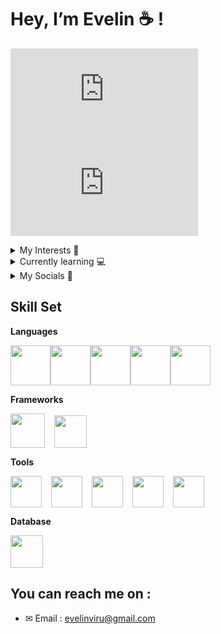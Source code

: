 
# Hey, I’m Evelin ☕ !

[![My Stats](https://github-stats-evirunurm.vercel.app/api/stats.js?username=evirunurm)](https://github.com/evirunurm/github-stats)<img class="separator" width="15" height="15" src="https://upload.wikimedia.org/wikipedia/commons/thumb/8/89/HD_transparent_picture.png/1280px-HD_transparent_picture.png">[![My Languages](https://github-stats-evirunurm.vercel.app/api/languages.js?username=evirunurm)](https://github.com/evirunurm/github-stats)

<details>
<summary>My Interests 🐧</summary>
  <br>
  <ul>
    <li>Mushrooms 🍄</li>
    <li>Moths 🦋</li>
    <li>Tech 💻</li>
  </ul>
<br>
</details>

<details>
<summary>Currently learning 💻</summary>
<br>
  <ul>
    <li>Vue</li>
    <li>Node.js + Express</li>
    <li>Java</li>
    <li>Design / Illustration</li>
   </ul>
 <br>
</details>

<details>
<summary>My Socials 📸</summary>
<br>
  <ul>
    <li><a href="https://dribbble.com/evirunurm">Dribbble</a></li>
    <li><a href="https://codepen.io/evirunurm">Codepen</a></li>
    <li><a href="https://www.linkedin.com/in/evelin-v-224037213/">LinkedIn</a></li>
  </ul>
  <br>
</details>

## Skill Set 
**Languages**

<img width="64" height="64" src="https://www.shareicon.net/data/128x128/2016/07/06/106572_java_512x512.png"><img width="64" height="64" src="https://www.shareicon.net/data/128x128/2016/07/06/106573_software_512x512.png"><img width="64" height="64" src="https://www.shareicon.net/data/128x128/2016/07/10/119473_development_512x512.png"><img width="64" height="64" src="https://www.shareicon.net/data/128x128/2015/09/24/106574_html_512x512.png"><img width="64" height="64" src="https://www.shareicon.net/data/128x128/2015/09/24/106575_css_512x512.png">

**Frameworks**

<img width="55" height="55" src="https://noblescripts.com/wp-content/uploads/2020/11/61np1wbr9pL.png"><img class="separator" width="15" height="15" src="https://upload.wikimedia.org/wikipedia/commons/thumb/8/89/HD_transparent_picture.png/1280px-HD_transparent_picture.png"><img width="52" height="52" src="https://camo.githubusercontent.com/4da8fbe32d03f3cd0c099af887ce14d1bff01c3325501bae56bc5ca9563548f9/68747470733a2f2f65787465726e616c2d636f6e74656e742e6475636b6475636b676f2e636f6d2f69752f3f753d6874747073253341253246253246766563746f7269666965642e636f6d253246696d61676573253246657870726573732d6a732d69636f6e2d32302e706e6726663d31266e6f66623d31">





**Tools**

<img width="50" height="50" src="https://cdn.icon-icons.com/icons2/2429/PNG/512/figma_logo_icon_147289.png"><img class="separator" width="15" height="15" src="https://upload.wikimedia.org/wikipedia/commons/thumb/8/89/HD_transparent_picture.png/1280px-HD_transparent_picture.png"><img width="50" height="50" src="https://camo.githubusercontent.com/54e37ab9cf255d29b617f989a6f46b39c9e27bc5311089cb3050a7f965b8e33c/68747470733a2f2f692e70696e696d672e636f6d2f6f726967696e616c732f30312f65352f30302f30316535303066636132396330343564343332623634663238356639633232392e706e67"><img width="15" height="15" class="separator"  src="https://upload.wikimedia.org/wikipedia/commons/thumb/8/89/HD_transparent_picture.png/1280px-HD_transparent_picture.png"><img width="50" height="50" src="https://sass-lang.com/assets/img/styleguide/seal-color-aef0354c.png"><img width="15" height="15" class="separator"  src="https://upload.wikimedia.org/wikipedia/commons/thumb/8/89/HD_transparent_picture.png/1280px-HD_transparent_picture.png"><img width="50" height="50" src="https://i.ibb.co/Yp8Pryt/jest-icon.png"><img width="15" height="15" class="separator"  src="https://upload.wikimedia.org/wikipedia/commons/thumb/8/89/HD_transparent_picture.png/1280px-HD_transparent_picture.png"><img width="50" height="50" src="https://i.imgur.com/cMfJdGb.png">



**Database**

<img width="52" height="52" src="https://a2a-expertise.com/wp-content/uploads/2018/12/mysql-70x70.png">

## You can reach me on :
  - ✉ Email : evelinviru@gmail.com
